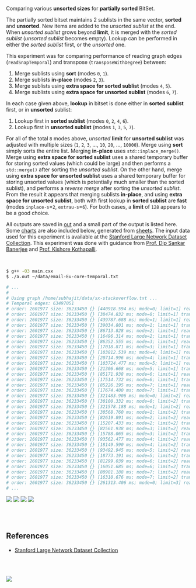Comparing various **unsorted sizes** for **partially sorted** BitSet.

The partially sorted bitset maintains 2 sublists in the same vector, **sorted**
and **unsorted**. New items are added to the *unsorted sublist* at the end.
When *unsorted sublist* grows beyond **limit**, it is merged with the *sorted*
*sublist* (*unsorted sublist* becomes empty). Lookup can be performed in either
the *sorted sublist* first, or the *unsorted* one.

This experiment was for comparing performance of reading graph edges
(`readSnapTemporal`) and transpose (`transposeWithDegree`) between:
1. Merge sublists using **sort** (modes `0`, `1`).
2. Merge sublists **in-place** (modes `2`, `3`).
3. Merge sublists using **extra space for sorted sublist** (modes `4`, `5`).
4. Merge sublists using **extra space for unsorted sublist** (modes `6`, `7`).

In each case given above, **lookup** in bitset is done either in **sorted**
**sublist** first, or in **unsorted** sublist:
1. Lookup first in **sorted sublist** (modes `0`, `2`, `4`, `6`).
2. Lookup first in **unsorted sublist** (modes `1`, `3`, `5`, `7`).

For all of the total `8` modes above, *unsorted* **limit** for **unsorted sublist**
was adjusted with multiple sizes (`1`, `2`, `3`, ..., `10`, `20`, ..., `10000`).
Merge using **sort** simply sorts the entire list. Merging **in-place** uses
`std::inplace_merge()`. Merge using **extra space for sorted sublist**
uses a shared temporary buffer for storing sorted values (which could be large)
and then performs a `std::merge()` after sorting the *unsorted sublist*. On the
other hand, merge using **extra space for unsorted sublist** uses a shared
temporary buffer for storing unsorted values (which is potentially much smaller
than the sorted sublist), and performs a *reverse merge* after sorting the
*unsorted sublist*. From the result it appears that merging sublists **in-place**,
and using **extra space for unsorted sublist**, both with first lookup in
**sorted sublist** are **fast** (modes `inplace-s`=`2`, `extrau-s`=`6`). For both
cases, a **limit** of `128` appears to be a good choice.

All outputs are saved in [out](out/) and a small part of the output is listed
here. Some [charts] are also included below, generated from [sheets]. The input
data used for this experiment is available at the
[Stanford Large Network Dataset Collection]. This experiment was done with
guidance from [Prof. Dip Sankar Banerjee] and [Prof. Kishore Kothapalli].

<br>

```bash
$ g++ -O3 main.cxx
$ ./a.out ~/data/email-Eu-core-temporal.txt

# ...
#
# Using graph /home/subhajit/data/sx-stackoverflow.txt ...
# Temporal edges: 63497051
# order: 2601977 size: 36233450 {} [440918.594 ms; mode=0; limit=1] readSnapTemporal
# order: 2601977 size: 36233450 {} [38474.832 ms; mode=0; limit=1] transposeWithDegree
# order: 2601977 size: 36233450 {} [439787.688 ms; mode=1; limit=1] readSnapTemporal
# order: 2601977 size: 36233450 {} [39034.801 ms; mode=1; limit=1] transposeWithDegree
# order: 2601977 size: 36233450 {} [86713.828 ms; mode=2; limit=1] readSnapTemporal
# order: 2601977 size: 36233450 {} [16496.314 ms; mode=2; limit=1] transposeWithDegree
# order: 2601977 size: 36233450 {} [86352.555 ms; mode=3; limit=1] readSnapTemporal
# order: 2601977 size: 36233450 {} [17018.871 ms; mode=3; limit=1] transposeWithDegree
# order: 2601977 size: 36233450 {} [103812.539 ms; mode=4; limit=1] readSnapTemporal
# order: 2601977 size: 36233450 {} [20714.996 ms; mode=4; limit=1] transposeWithDegree
# order: 2601977 size: 36233450 {} [103724.477 ms; mode=5; limit=1] readSnapTemporal
# order: 2601977 size: 36233450 {} [21306.668 ms; mode=5; limit=1] transposeWithDegree
# order: 2601977 size: 36233450 {} [85171.938 ms; mode=6; limit=1] readSnapTemporal
# order: 2601977 size: 36233450 {} [17514.732 ms; mode=6; limit=1] transposeWithDegree
# order: 2601977 size: 36233450 {} [85226.195 ms; mode=7; limit=1] readSnapTemporal
# order: 2601977 size: 36233450 {} [17674.400 ms; mode=7; limit=1] transposeWithDegree
# order: 2601977 size: 36233450 {} [321483.906 ms; mode=0; limit=2] readSnapTemporal
# order: 2601977 size: 36233450 {} [30100.332 ms; mode=0; limit=2] transposeWithDegree
# order: 2601977 size: 36233450 {} [321578.188 ms; mode=1; limit=2] readSnapTemporal
# order: 2601977 size: 36233450 {} [30568.760 ms; mode=1; limit=2] transposeWithDegree
# order: 2601977 size: 36233450 {} [82619.891 ms; mode=2; limit=2] readSnapTemporal
# order: 2601977 size: 36233450 {} [15207.433 ms; mode=2; limit=2] transposeWithDegree
# order: 2601977 size: 36233450 {} [82561.938 ms; mode=3; limit=2] readSnapTemporal
# order: 2601977 size: 36233450 {} [15788.065 ms; mode=3; limit=2] transposeWithDegree
# order: 2601977 size: 36233450 {} [93562.477 ms; mode=4; limit=2] readSnapTemporal
# order: 2601977 size: 36233450 {} [18149.590 ms; mode=4; limit=2] transposeWithDegree
# order: 2601977 size: 36233450 {} [93492.945 ms; mode=5; limit=2] readSnapTemporal
# order: 2601977 size: 36233450 {} [18773.191 ms; mode=5; limit=2] transposeWithDegree
# order: 2601977 size: 36233450 {} [81299.039 ms; mode=6; limit=2] readSnapTemporal
# order: 2601977 size: 36233450 {} [16051.685 ms; mode=6; limit=2] transposeWithDegree
# order: 2601977 size: 36233450 {} [80981.188 ms; mode=7; limit=2] readSnapTemporal
# order: 2601977 size: 36233450 {} [16310.676 ms; mode=7; limit=2] transposeWithDegree
# order: 2601977 size: 36233450 {} [261313.406 ms; mode=0; limit=3] readSnapTemporal
# ...
```

[![](https://i.imgur.com/LdPSuul.gif)][sheets]
[![](https://i.imgur.com/9DhELCr.gif)][sheets]
[![](https://i.imgur.com/ySMFCGQ.gif)][sheets]
[![](https://i.imgur.com/nImZDLh.gif)][sheets]

<br>
<br>


## References

- [Stanford Large Network Dataset Collection]

<br>
<br>

[![](https://i.imgur.com/56vNPa6.jpg)](https://www.youtube.com/watch?v=2k_ihEEZG-o)

[Prof. Dip Sankar Banerjee]: https://sites.google.com/site/dipsankarban/
[Prof. Kishore Kothapalli]: https://cstar.iiit.ac.in/~kkishore/
[Stanford Large Network Dataset Collection]: http://snap.stanford.edu/data/index.html
[charts]: https://photos.app.goo.gl/xMW71rjRjXMBjKS98
[sheets]: https://docs.google.com/spreadsheets/d/1MZaUpvJtsBIaNtqsGlQmfP1kSazTBgDfHi90CiBygJc/edit?usp=sharing
